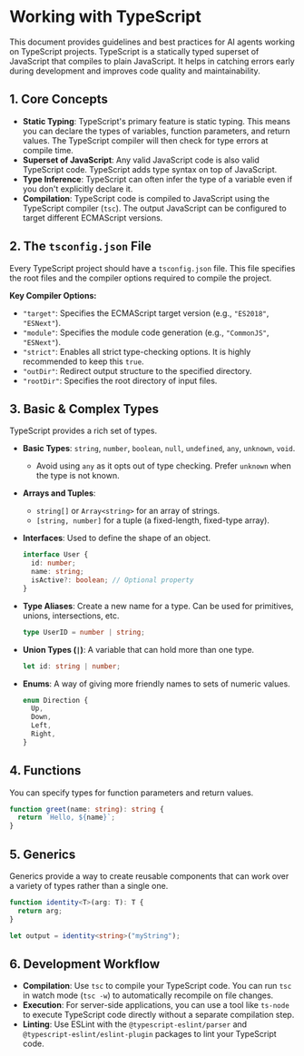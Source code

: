 # Working with TypeScript

This document provides guidelines and best practices for AI agents working on TypeScript projects. TypeScript is a statically typed superset of JavaScript that compiles to plain JavaScript. It helps in catching errors early during development and improves code quality and maintainability.

## 1. Core Concepts

- **Static Typing**: TypeScript's primary feature is static typing. This means you can declare the types of variables, function parameters, and return values. The TypeScript compiler will then check for type errors at compile time.
- **Superset of JavaScript**: Any valid JavaScript code is also valid TypeScript code. TypeScript adds type syntax on top of JavaScript.
- **Type Inference**: TypeScript can often infer the type of a variable even if you don't explicitly declare it.
- **Compilation**: TypeScript code is compiled to JavaScript using the TypeScript compiler (`tsc`). The output JavaScript can be configured to target different ECMAScript versions.

## 2. The `tsconfig.json` File

Every TypeScript project should have a `tsconfig.json` file. This file specifies the root files and the compiler options required to compile the project.

**Key Compiler Options:**

- `"target"`: Specifies the ECMAScript target version (e.g., `"ES2018"`, `"ESNext"`).
- `"module"`: Specifies the module code generation (e.g., `"CommonJS"`, `"ESNext"`).
- `"strict"`: Enables all strict type-checking options. It is highly recommended to keep this `true`.
- `"outDir"`: Redirect output structure to the specified directory.
- `"rootDir"`: Specifies the root directory of input files.

## 3. Basic & Complex Types

TypeScript provides a rich set of types.

- **Basic Types**: `string`, `number`, `boolean`, `null`, `undefined`, `any`, `unknown`, `void`.
  - Avoid using `any` as it opts out of type checking. Prefer `unknown` when the type is not known.

- **Arrays and Tuples**:
  - `string[]` or `Array<string>` for an array of strings.
  - `[string, number]` for a tuple (a fixed-length, fixed-type array).

- **Interfaces**: Used to define the shape of an object.

  ```typescript
  interface User {
    id: number;
    name: string;
    isActive?: boolean; // Optional property
  }
  ```

- **Type Aliases**: Create a new name for a type. Can be used for primitives, unions, intersections, etc.

  ```typescript
  type UserID = number | string;
  ```

- **Union Types (`|`)**: A variable that can hold more than one type.

  ```typescript
  let id: string | number;
  ```

- **Enums**: A way of giving more friendly names to sets of numeric values.
  ```typescript
  enum Direction {
    Up,
    Down,
    Left,
    Right,
  }
  ```

## 4. Functions

You can specify types for function parameters and return values.

```typescript
function greet(name: string): string {
  return `Hello, ${name}`;
}
```

## 5. Generics

Generics provide a way to create reusable components that can work over a variety of types rather than a single one.

```typescript
function identity<T>(arg: T): T {
  return arg;
}

let output = identity<string>("myString");
```

## 6. Development Workflow

- **Compilation**: Use `tsc` to compile your TypeScript code. You can run `tsc` in watch mode (`tsc -w`) to automatically recompile on file changes.
- **Execution**: For server-side applications, you can use a tool like `ts-node` to execute TypeScript code directly without a separate compilation step.
- **Linting**: Use ESLint with the `@typescript-eslint/parser` and `@typescript-eslint/eslint-plugin` packages to lint your TypeScript code.
